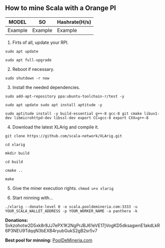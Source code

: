 ## How to mine Scala with a Orange PI


| MODEL | SO | Hashrate(H/s) |
| ----- | ---- | ---- |
| Example | Example  | Example  |



1. Firts of all, update your RPI.

`sudo apt update`

`sudo apt full-upgrade`


2. Reboot if necessary.

`sudo shutdown -r now`


3. Install the needed dependencies.

`sudo add-apt-repository ppa:ubuntu-toolchain-r/test -y`

`sudo apt update sudo apt install aptitude -y`

`sudo aptitude install -y build-essential g++-8 gcc-8 git cmake libuv1-dev libmicrohttpd-dev libssl-dev export CC=gcc-8 export CXX=g++-8`


4. Download the latest XLArig and compile it.

`git clone https://github.com/scala-network/XLArig.git`

`cd xlarig`

`mkdir build`

`cd build`

`cmake ..`

`make`


5. Give the miner execution rights.
`chmod u+x xlarig`


6. Start minning with...

`./xlarig --donate-level 0 -o scala.pooldemineria.com:3333 -u YOUR_SCALA_WALLET_ADDRESS -p YOUR_WORKER_NAME -a panthera -k`


**Donations:** Svkzohotw2D5xk8r8JJ7ePX1K2NgPrJBJ61eVE17jVogKD5dksagwnE1akdLkR6P3NEU9TdqqN3bEXB4ryubGukS2gB2sr5v7


**Best pool for minning:** [PoolDeMineria.com](http://scala.pooldemineria.com)
